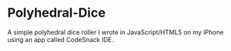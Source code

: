 # Polyhedral-Dice

A simple polyhedral dice roller I wrote in JavaScript/HTML5 on my iPhone using an app called CodeSnack IDE.
